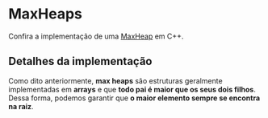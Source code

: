 # MaxHeaps

Confira a implementação de uma [MaxHeap](maxHeap.cpp) em C++.

## Detalhes da implementação

Como dito anteriormente, **max heaps** são estruturas geralmente implementadas em **arrays** e que **todo pai é maior que os seus dois filhos**. Dessa forma, podemos garantir que **o maior elemento sempre se encontra na raiz**.
